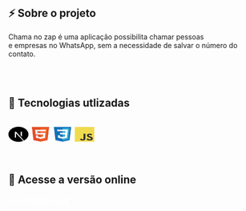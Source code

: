 <h2> ⚡ Sobre o projeto</h2>
<p>Chama no zap é uma aplicação possibilita chamar pessoas <br> e empresas no WhatsApp, sem a necessidade de salvar o número do contato.</p>

<br>
<br>

<h2> 🚀 Tecnologias utlizadas</h2>
<div style="display: inline_block"><br>
  <div>
    <img align="center" alt="Gean-NextJs" height="30" width="40" src="https://raw.githubusercontent.com/devicons/devicon/master/icons/nextjs/nextjs-original.svg">
    <img align="center" alt="Gean-HTML" height="30" width="40" src="https://raw.githubusercontent.com/devicons/devicon/master/icons/html5/html5-original.svg">
    <img align="center" alt="Gean-CSS" height="30" width="40" src="https://raw.githubusercontent.com/devicons/devicon/master/icons/css3/css3-original.svg">
    <img align="center" alt="Gean-JAVASCRIPT" height="30" width="40" src="https://raw.githubusercontent.com/devicons/devicon/master/icons/javascript/javascript-original.svg">
  </div>
</div>

<br>
<br>

<h2> 🎁 Acesse a versão online</h2>
<u><a style="color:white;" target="_blank" href="https://chama-no-zap-versao-web-fgeanlopes.vercel.app/">Link Chama no zap</a></u>

<br>
<br>
